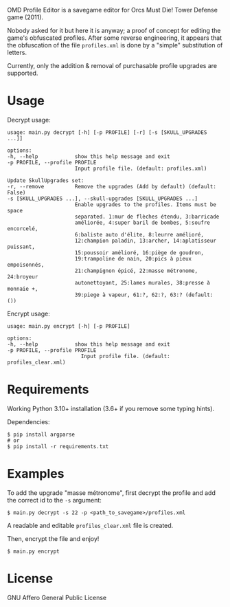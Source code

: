 OMD Profile Editor is a savegame editor for Orcs Must Die! Tower Defense game (2011).

Nobody asked for it but here it is anyway;
a proof of concept for editing the game's obfuscated profiles.
After some reverse engineering, it appears that the obfuscation of the file
`profiles.xml` is done by a "simple" substitution of letters.

Currently, only the addition & removal of purchasable profile upgrades are supported.

# Usage

Decrypt usage:

    usage: main.py decrypt [-h] [-p PROFILE] [-r] [-s [SKULL_UPGRADES ...]]

    options:
    -h, --help            show this help message and exit
    -p PROFILE, --profile PROFILE
                          Input profile file. (default: profiles.xml)

    Update SkullUpgrades set:
    -r, --remove          Remove the upgrades (Add by default) (default: False)
    -s [SKULL_UPGRADES ...], --skull-upgrades [SKULL_UPGRADES ...]
                          Enable upgrades to the profiles. Items must be space
                          separated. 1:mur de flèches étendu, 3:barricade
                          améliorée, 4:super baril de bombes, 5:soufre encorcelé,
                          6:baliste auto d'élite, 8:leurre amélioré,
                          12:champion paladin, 13:archer, 14:aplatisseur puissant,
                          15:poussoir amélioré, 16:piège de goudron,
                          19:trampoline de nain, 20:pics à pieux empoisonnés,
                          21:champignon épicé, 22:masse métronome, 24:broyeur
                          autonettoyant, 25:lames murales, 38:presse à monnaie +,
                          39:piege à vapeur, 61:?, 62:?, 63:? (default: ())

Encrypt usage:

    usage: main.py encrypt [-h] [-p PROFILE]

    options:
    -h, --help            show this help message and exit
    -p PROFILE, --profile PROFILE
                            Input profile file. (default: profiles_clear.xml)

# Requirements

Working Python 3.10+ installation (3.6+ if you remove some typing hints).

Dependencies:

    $ pip install argparse
    # or
    $ pip install -r requirements.txt


# Examples

To add the upgrade "masse métronome", first decrypt the profile and add the correct
id to the `-s` argument:

    $ main.py decrypt -s 22 -p <path_to_savegame>/profiles.xml

A readable and editable `profiles_clear.xml` file is created.

Then, encrypt the file and enjoy!

    $ main.py encrypt

# License

GNU Affero General Public License

